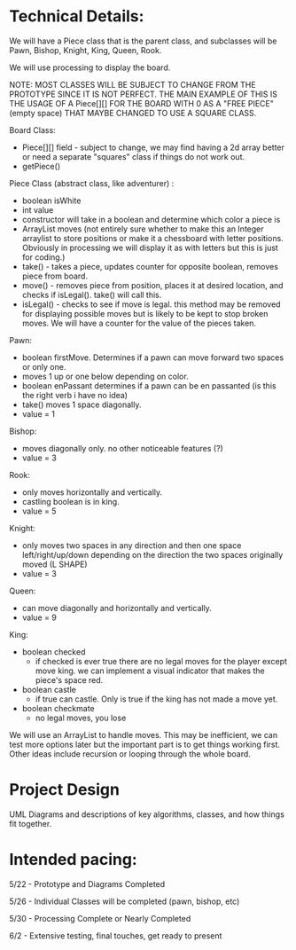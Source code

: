 
# Technical Details:

We will have a Piece class that is the parent class, and subclasses will be Pawn, Bishop, Knight, King, Queen, Rook.

We will use processing to display the board.

NOTE: MOST CLASSES WILL BE SUBJECT TO CHANGE FROM THE PROTOTYPE SINCE IT IS NOT PERFECT. THE MAIN EXAMPLE OF THIS IS THE USAGE OF A Piece[][] FOR THE BOARD WITH 0 AS A "FREE PIECE" (empty space) THAT MAYBE CHANGED TO USE A SQUARE CLASS. 

Board Class: 

- Piece[][] field - subject to change, we may find having a 2d array better or need a separate "squares" class if things do not work out. 
- getPiece()

Piece Class (abstract class, like adventurer) : 
- boolean isWhite
- int value
- constructor will take in a boolean and determine which color a piece is
- ArrayList<Integer> moves (not entirely sure whether to make this an Integer arraylist to store positions or make it a chessboard with letter positions. Obviously in processing we will display it as with letters but this is just for coding.)
- take() - takes a piece, updates counter for opposite boolean, removes piece from board. 
- move() - removes piece from position, places it at desired location, and checks if isLegal(). take() will call this.   
- isLegal() - checks to see if move is legal. this method may be removed for displaying possible moves but is likely to be kept to stop broken moves. 
We will have a counter for the value of the pieces taken. 

Pawn: 
- boolean firstMove. Determines if a pawn can move forward two spaces or only one. 
- moves 1 up or one below depending on color.
- boolean enPassant determines if a pawn can be en passanted (is this the right verb i have no idea)
- take() moves 1 space diagonally. 
- value = 1

Bishop: 
- moves diagonally only. no other noticeable features (?)
- value = 3

Rook:
- only moves horizontally and vertically. 
- castling boolean is in king. 
- value = 5

Knight: 
- only moves two spaces in any direction and then one space left/right/up/down depending on the direction the two spaces originally moved (L SHAPE)
- value = 3

Queen: 
- can move diagonally and horizontally and vertically. 
- value = 9

King: 
- boolean checked
	- if checked is ever true there are no legal moves for the player except move king. we can implement a visual indicator that makes the piece's space red. 
- boolean castle
	- if true can castle. Only is true if the king has not made a move yet. 
- boolean checkmate
	- no legal moves, you lose

We will use an ArrayList to handle moves. This may be inefficient, we can test more options later but the important part is to get things working first. Other ideas include recursion or looping through the whole board. 


# Project Design

UML Diagrams and descriptions of key algorithms, classes, and how things fit together.



# Intended pacing:

5/22 - Prototype and Diagrams Completed

5/26 - Individual Classes will be completed (pawn, bishop, etc)

5/30 - Processing Complete or Nearly Completed

6/2 - Extensive testing, final touches, get ready to present
